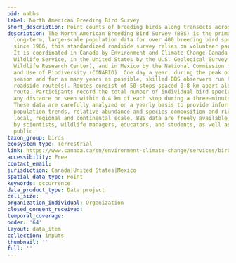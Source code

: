 ```yaml
---
pid: nabbs
label: North American Breeding Bird Survey
short_description: Point counts of breeding birds along transects across North America
description: The North American Breeding Bird Survey (BBS) is the primary source of
  long-term, large-scale population data for over 400 breeding bird species. Conducted
  since 1966, this standardized roadside survey relies on volunteer participation.
  It is coordinated in Canada by Environment and Climate Change Canada's Canadian
  Wildlife Service, in the United States by the U.S. Geological Survey (USGS, Patuxent
  Wildlife Research Center), and in Mexico by the National Commission for Knowledge
  and Use of Biodiversity (CONABIO). One day a year, during the peak of the breeding
  season and for as many years as possible, skilled BBS observers run their assigned
  roadside route(s). Routes consist of 50 stops spaced 0.8 km apart along a 39.4-km
  route. Participants record the total number of individual bird species heard from
  any distance or seen within 0.4 km of each stop during a three-minute observation.
  These data are carefully analyzed on a yearly basis to provide information on bird
  population trends, relative abundance and species composition and richness at the
  local, regional and continental scale. BBS data are freely available, and are used
  by scientists, wildlife managers, educators, and students, as well as by the general
  public.
taxon_group: birds
ecosystem_type: Terrestrial
link: https://www.canada.ca/en/environment-climate-change/services/bird-surveys/landbird/north-american-breeding/overview.html
accessibility: Free
contact_email: 
jurisdiction: Canada|United States|Mexico
spatial_data_type: Point
keywords: occurrence
data_product_type: Data project
cell_size: 
organization_individual: Organization
closed_consent_received: 
temporal_coverage: 
order: '64'
layout: data_item
collection: inputs
thumbnail: ''
full: ''
---
```

